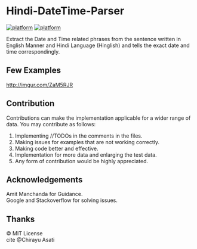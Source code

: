 # Hindi-DateTime-Parser

[![platform](https://img.shields.io/badge/Implementation-Python-blue.svg)](https://www.android.com)
[![platform](https://img.shields.io/badge/Requirements-NIL-blue.svg)](https://www.android.com)

Extract the Date and Time related phrases from the sentence written in English Manner and Hindi Language (Hinglish) and tells the exact date and time correspondingly.
## Few Examples
http://imgur.com/ZaM5RJR
## Contribution
Contributions can make the implementation applicable for a wider range of data. You may contribute as follows:
1) Implementing //TODOs in the comments in the files.
2) Making issues for examples that are not working correctly.
3) Making code better and effective.
4) Implementation for more data and enlarging the test data.
5) Any form of contribution would be highly appreciated.
## Acknowledgements
Amit Manchanda for Guidance.<br>
Google and Stackoverflow for solving issues.
## Thanks
© MIT License<br>
cite @Chirayu Asati
